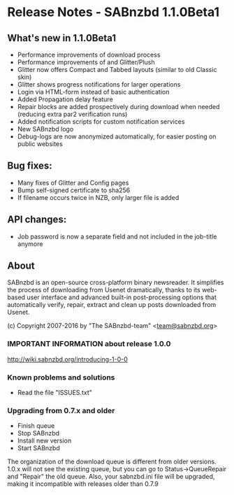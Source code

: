 Release Notes  -  SABnzbd 1.1.0Beta1
====================================

## What's new in 1.1.0Beta1
- Performance improvements of download process
- Performance improvements of and Glitter/Plush
- Glitter now offers Compact and Tabbed layouts (similar to old Classic skin)
- Glitter shows progress notifications for larger operations
- Login via HTML-form instead of basic authentication
- Added Propagation delay feature
- Repair blocks are added prospectively during download when needed (reducing extra par2 verification runs)
- Added notification scripts for custom notification services
- New SABnzbd logo
- Debug-logs are now anonymized automatically, for easier posting on public websites

## Bug fixes:
- Many fixes of Glitter and Config pages
- Bump self-signed certificate to sha256
- If filename occurs twice in NZB, only larger file is added

## API changes:
- Job password is now a separate field and not included in the job-title anymore


## About
  SABnzbd is an open-source cross-platform binary newsreader.
  It simplifies the process of downloading from Usenet dramatically,
  thanks to its web-based user interface and advanced
  built-in post-processing options that automatically verify, repair,
  extract and clean up posts downloaded from Usenet.

  (c) Copyright 2007-2016 by "The SABnzbd-team" \<team@sabnzbd.org\>


### IMPORTANT INFORMATION about release 1.0.0
<http://wiki.sabnzbd.org/introducing-1-0-0>

### Known problems and solutions
- Read the file "ISSUES.txt"

### Upgrading from 0.7.x and older
- Finish queue
- Stop SABnzbd
- Install new version
- Start SABnzbd

The organization of the download queue is different from older versions.
1.0.x will not see the existing queue, but you can go to
Status->QueueRepair and "Repair" the old queue.
Also, your sabnzbd.ini file will be upgraded, making it
incompatible with releases older than 0.7.9
